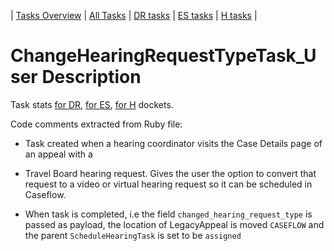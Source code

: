 | [Tasks Overview](../tasks-overview.md) | [All Tasks](../alltasks.md) | [DR tasks](../docket-DR/tasklist.md) | [ES tasks](../docket-ES/tasklist.md) | [H tasks](../docket-H/tasklist.md) |
# ChangeHearingRequestTypeTask_User Description

Task stats [for DR](../docket-DR/ChangeHearingRequestTypeTask_User.md), [for ES](../docket-ES/ChangeHearingRequestTypeTask_User.md), [for H](../docket-H/ChangeHearingRequestTypeTask_User.md) dockets.


<!-- class_comments:begin -->
<!-- Do not modify within this block; modify associated rb file instead and run comments_to_descriptions.py. -->
Code comments extracted from Ruby file:
* Task created when a hearing coordinator visits the Case Details page of an appeal with a
* Travel Board hearing request. Gives the user the option to convert that request to a video
  or virtual hearing request so it can be scheduled in Caseflow.
  
* When task is completed, i.e the field `changed_hearing_request_type` is passed as payload, the location
  of LegacyAppeal is moved `CASEFLOW` and the parent `ScheduleHearingTask` is set to be `assigned`
<!-- class_comments:end -->
